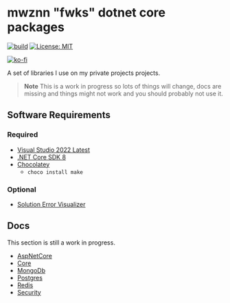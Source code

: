 # mwznn "fwks" dotnet core packages

[![build](https://github.com/mwznn/fwks/actions/workflows/main.yml/badge.svg)](https://github.com/mwznn/fwks/actions/workflows/main.yml)
[![License: MIT](https://img.shields.io/badge/License-MIT-yellow.svg)](https://opensource.org/licenses/MIT)

[![ko-fi](https://ko-fi.com/img/githubbutton_sm.svg)](https://ko-fi.com/L4L1JXUQN)

A set of libraries I use on my private projects projects.

> **Note**
> This is a work in progress so lots of things will change, docs are missing and things might not work and you should probably not use it.

## Software Requirements

### Required

- [Visual Studio 2022 Latest](https://visualstudio.microsoft.com/)
- [.NET Core SDK 8](https://dotnet.microsoft.com/download/dotnet-core)
- [Chocolatey](https://chocolatey.org/)
  - `choco install make`

### Optional

- [Solution Error Visualizer](https://marketplace.visualstudio.com/items?itemName=VisualStudioPlatformTeam.SolutionErrorVisualizer2022)

## Docs

This section is still a work in progress. 

- [AspNetCore](./docs/aspnetcore/README.md)
- [Core](./docs/core/README.md)
- [MongoDb](./docs/mongodb/README.md)
- [Postgres](./docs/postgres/README.md)
- [Redis](./docs/redis/README.md)
- [Security](./docs/security/README.md)
